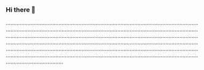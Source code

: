 ### Hi there 👋

.............................................................................................................................................................................................................................................................................................................................................................................................................................................................................................................................................................................................................................................................................................................................................................................................................